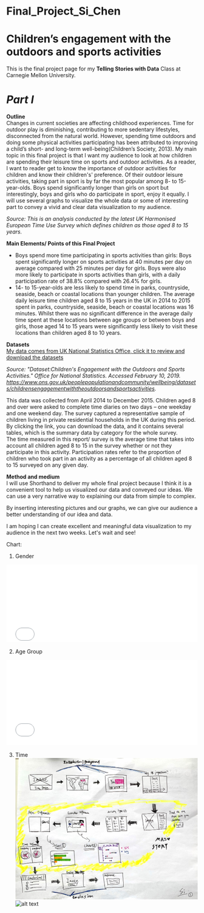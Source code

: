 # Final_Project_Si_Chen
# Children’s engagement with the outdoors and sports activities   

This is the final project page for my **Telling Stories with Data** Class at Carnegie Mellon University.

# ***Part I***    
**Outline**  
Changes in current societies are affecting childhood experiences. Time for outdoor play is diminishing, contributing to more sedentary lifestyles, disconnected from the natural world. However, spending time outdoors and doing some physical activities participating has been attributed to improving a child’s short- and long-term well-being(Children’s Society, 2013). My main topic in this final project is that I want my audience to look at how children are spending their leisure time on sports and outdoor activities. As a reader, I want to reader get to know the importance of outdoor activities for children and know their children's' preference. Of their outdoor leisure activities, taking part in sport is by far the most popular among 8- to 15-year-olds. Boys spend significantly longer than girls on sport but interestingly, boys and girls who do participate in sport, enjoy it equally. I will use several graphs to visualize the whole data or some of interesting part to convey a vivid and clear data visualization to my audience.  

*Source: This is an analysis conducted by the latest UK Harmonised European Time Use Survey which defines children as those aged 8 to 15 years.*  

**Main Elements/ Points of this Final Project**  
  * Boys spend more time participating in sports activities than girls: Boys spent significantly longer on sports activities at 40 minutes per day on average compared with 25 minutes per day for girls. Boys were also more likely to participate in sports activities than girls, with a daily participation rate of 38.8% compared with 26.4% for girls.  
  * 14- to 15-year-olds are less likely to spend time in parks, countryside, seaside, beach or coastal locations than younger children. The average daily leisure time children aged 8 to 15 years in the UK in 2014 to 2015 spent in parks, countryside, seaside, beach or coastal locations was 16 minutes. Whilst there was no significant difference in the average daily time spent at these locations between age groups or between boys and girls, those aged 14 to 15 years were significantly less likely to visit these locations than children aged 8 to 10 years.   
  
**Datasets**  
[My data comes from UK National Statistics Office, click it to review and download the datasets](https://drive.google.com/file/d/13NVGgUpdqyyHGCdUzRf8vt3yKNzaleZs/view?usp=sharing)  

*Source: "Dataset:Children's Engagement with the Outdoors and Sports Activities." Office for National Statistics. Accessed February 10, 2019. https://www.ons.gov.uk/peoplepopulationandcommunity/wellbeing/datasets/childrensengagementwiththeoutdoorsandsportsactivities.*

This data was collected from April 2014 to December 2015. Children aged 8 and over were asked to complete time diaries on two days – one weekday and one weekend day. The survey captured a representative sample of children living in private residential households in the UK during this period. By clicking the link, you can download the data, and it contains several tables, which is the summary data by category for the whole survey.  
The time measured in this report/ survey is the average time that takes into account all children aged 8 to 15 in the survey whether or not they participate in this activity. Participation rates refer to the proportion of children who took part in an activity as a percentage of all children aged 8 to 15 surveyed on any given day.

**Method and medium**  
I will use Shorthand to deliver my whole final project because I think it is a convenient tool to help us visualized our data and conveyed our ideas. We can use a very narrative way to explaining our data from simple to complex.  

By inserting interesting pictures and our graphs, we can give our audience a better understanding of our idea and data.

I am hoping I can create excellent and meaningful data visualization to my audience in the next two weeks. Let's wait and see!

Chart:  
1. Gender   
<iframe title="Chart: Children's Engagement by Gender" aria-describedby="" id="datawrapper-chart-GixPx" src="//datawrapper.dwcdn.net/GixPx/1/" scrolling="no" frameborder="0" style="width: 0; min-width: 100% !important;" height="203"></iframe><script type="text/javascript">!function(){"use strict";window.addEventListener("message",function(a){if(void 0!==a.data["datawrapper-height"])for(var t in a.data["datawrapper-height"]){var e=document.getElementById("datawrapper-chart-"+t);e&&(e.style.height=a.data["datawrapper-height"][t]+"px")}})}();</script>

2. Age Group  
<iframe title="Chart: Children's Engagement by Year Group (Copy)" aria-describedby="The difference between each year group among four different activities" id="datawrapper-chart-kczpz" src="//datawrapper.dwcdn.net/kczpz/1/" scrolling="no" frameborder="0" style="width: 0; min-width: 100% !important;" height="224"></iframe><script type="text/javascript">!function(){"use strict";window.addEventListener("message",function(a){if(void 0!==a.data["datawrapper-height"])for(var t in a.data["datawrapper-height"]){var e=document.getElementById("datawrapper-chart-"+t);e&&(e.style.height=a.data["datawrapper-height"][t]+"px")}})}();</script>

3. Time  
![Screenshot](1mock.jpg)
![alt text](https://lh3.googleusercontent.com/k66YeYrPrK8D1nFuyw1mWa6f25eeKAe5AFZ9uhBS5WMvMLFZKmQRFak-0vXiWoG3A5M19dA748zQ1AjNTH8D_b9roedhmh_gfknKTuxlZYo0AYMAy_ZPGoaO1ZHZa0tMq28VRQmgjgRbjBsnv5w5xGAJHILSXhTJSRAAw5ySNFErMehh1E4LqqY4Xq8EsPUccFkbo2mnccY_-OAKub5pge3_KYpzVYQZoDjivXUXwfFaBGQtv32Y-GySiYHSCUMNWO2groXj2tQwR6eCmvTGEWo9YY9wrYaGDbS-aGXPJwHKia_eZj1vzn_U8L_4sbPiqnb52x_EXPebzu2wr4G6-jUa3er8ObPBGWJx8v6OPrS8O626pTUZ1_ioyJWrxIIuB_Gnn8Hq9FzhRbMMABrYP8uSl5wkI3N_K_RwUX-QhRVvA-OA4wETtnepF0ub_40gmrK3Ew_I4sokwbOiLmyci915B7Qs3J4_Q7oQ9lLSAoImmwwRCHVNFbEUx1WlQTFuRAtJiXL3JvG2zN70JJjE3RAWzv4V5u2NcYVFfqFqxAOxSQWQHWQnfqhlu-kY6X_qcn2L55fS0gqsKdDphHvGVABxYvAKFjqIGSxF5EoZJMpBGP4-zYQsWWF2VKqC6UmnNaBmtm9iy5TwLO5dYcuNxp99vFvD1lY=w712-h398-no)
